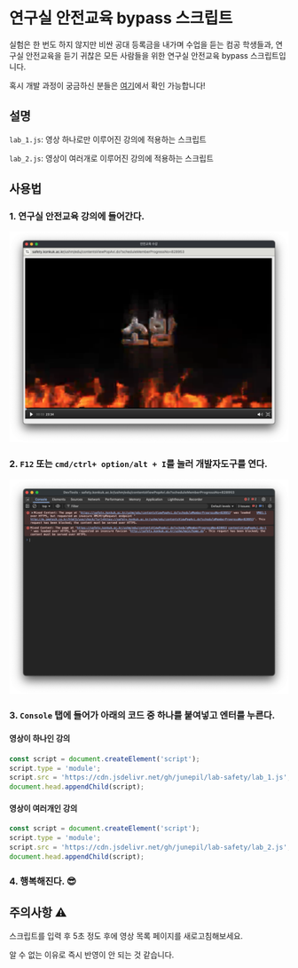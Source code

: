 # 연구실 안전교육 bypass 스크립트

실험은 한 번도 하지 않지만 비싼 공대 등록금을 내가며 수업을 듣는 컴공 학생들과, 연구실 안전교육을 듣기 귀찮은 모든 사람들을 위한 연구실 안전교육 bypass 스크립트입니다.

혹시 개발 과정이 궁금하신 분들은 [여기](https://velog.io/@pil0009/연구실-안전교육-스킵하기)에서 확인 가능합니다!

## 설명
`lab_1.js`: 영상 하나로만 이루어진 강의에 적용하는 스크립트

`lab_2.js`: 영상이 여러개로 이루어진 강의에 적용하는 스크립트

## 사용법
### 1. 연구실 안전교육 강의에 들어간다.
![alt text](asset/image-1.png)
### 2. `F12` 또는 `cmd/ctrl+ option/alt + I`를 눌러 개발자도구를 연다.
![alt text](asset/image-2.png)
### 3. `Console` 탭에 들어가 아래의 코드 중 하나를 붙여넣고 엔터를 누른다.
#### 영상이 하나인 강의
```js
const script = document.createElement('script');
script.type = 'module';
script.src = 'https://cdn.jsdelivr.net/gh/junepil/lab-safety/lab_1.js';
document.head.appendChild(script);
```
#### 영상이 여러개인 강의
```js
const script = document.createElement('script');
script.type = 'module';
script.src = 'https://cdn.jsdelivr.net/gh/junepil/lab-safety/lab_2.js';
document.head.appendChild(script);
```

### 4. 행복해진다. 😎

## 주의사항 ⚠️

스크립트를 입력 후 5초 정도 후에 영상 목록 페이지를 새로고침해보세요. 

알 수 없는 이유로 즉시 반영이 안 되는 것 같습니다.
